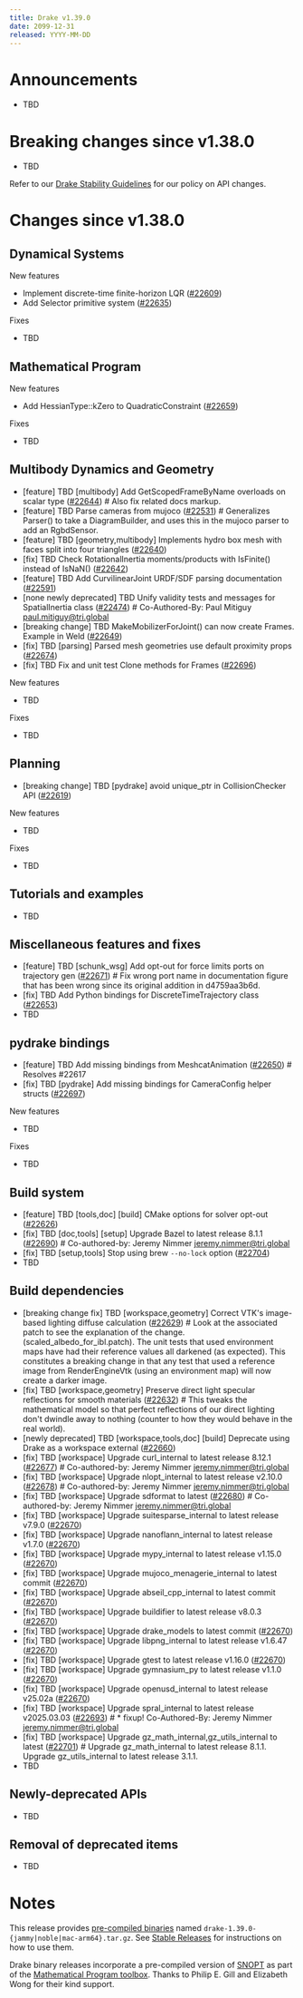 ```yaml
---
title: Drake v1.39.0
date: 2099-12-31
released: YYYY-MM-DD
---
```


# Announcements

* TBD

# Breaking changes since v1.38.0

* TBD

Refer to our [Drake Stability Guidelines](/stable.html) for our policy
on API changes.

# Changes since v1.38.0

## Dynamical Systems

<!-- <relnotes for systems go here> -->

New features

* Implement discrete-time finite-horizon LQR ([#22609][_#22609])
* Add Selector primitive system ([#22635][_#22635])

Fixes

* TBD

## Mathematical Program

<!-- <relnotes for solvers go here> -->

New features

* Add HessianType::kZero to QuadraticConstraint ([#22659][_#22659])

Fixes

* TBD

## Multibody Dynamics and Geometry

<!-- <relnotes for geometry,multibody go here> -->

* [feature] TBD [multibody] Add GetScopedFrameByName overloads on scalar type ([#22644][_#22644])  # Also fix related docs markup.
* [feature] TBD Parse cameras from mujoco ([#22531][_#22531])  # Generalizes Parser() to take a DiagramBuilder, and uses this in the mujoco parser to add an RgbdSensor.
* [feature] TBD [geometry,multibody] Implements hydro box mesh with faces split into four triangles ([#22640][_#22640])
* [fix] TBD Check RotationalInertia moments/products with IsFinite() instead of IsNaN() ([#22642][_#22642])
* [feature] TBD Add CurvilinearJoint URDF/SDF parsing documentation ([#22591][_#22591])
* [none newly deprecated] TBD Unify validity tests and messages for SpatialInertia class ([#22474][_#22474])  # Co-Authored-By: Paul Mitiguy <paul.mitiguy@tri.global>
* [breaking change] TBD MakeMobilizerForJoint() can now create Frames. Example in Weld ([#22649][_#22649])
* [fix] TBD [parsing] Parsed mesh geometries use default proximity props ([#22674][_#22674])
* [fix] TBD Fix and unit test Clone methods for Frames ([#22696][_#22696])

New features

* TBD

Fixes

* TBD

## Planning

<!-- <relnotes for planning go here> -->

* [breaking change] TBD [pydrake] avoid unique_ptr in CollisionChecker API ([#22619][_#22619])

New features

* TBD

Fixes

* TBD

## Tutorials and examples

<!-- <relnotes for examples,tutorials go here> -->

* TBD

## Miscellaneous features and fixes

<!-- <relnotes for common,math,lcm,lcmtypes,manipulation,perception,visualization go here> -->

* [feature] TBD [schunk_wsg] Add opt-out for force limits ports on trajectory gen ([#22671][_#22671])  # Fix wrong port name in documentation figure that has been wrong since its original addition in d4759aa3b6d.
* [fix] TBD Add Python bindings for DiscreteTimeTrajectory class ([#22653][_#22653])
* TBD

## pydrake bindings

<!-- <relnotes for bindings go here> -->

* [feature] TBD Add missing bindings from MeshcatAnimation ([#22650][_#22650])  # Resolves #22617
* [fix] TBD [pydrake] Add missing bindings for CameraConfig helper structs ([#22697][_#22697])

New features

* TBD

Fixes

* TBD

## Build system

<!-- <relnotes for cmake,doc,setup,third_party,tools go here> -->

* [feature] TBD [tools,doc] [build] CMake options for solver opt-out ([#22626][_#22626])
* [fix] TBD [doc,tools] [setup] Upgrade Bazel to latest release 8.1.1 ([#22690][_#22690])  # Co-authored-by: Jeremy Nimmer <jeremy.nimmer@tri.global>
* [fix] TBD [setup,tools] Stop using brew `--no-lock` option ([#22704][_#22704])
* TBD

## Build dependencies

<!-- <relnotes for workspace go here> -->

* [breaking change fix] TBD [workspace,geometry] Correct VTK's image-based lighting diffuse calculation ([#22629][_#22629])  # Look at the associated patch to see the explanation of the change. (scaled_albedo_for_ibl.patch). The unit tests that used environment maps have had their reference values all darkened (as expected). This constitutes a breaking change in that any test that used a reference image from RenderEngineVtk (using an environment map) will now create a darker image.
* [fix] TBD [workspace,geometry] Preserve direct light specular reflections for smooth materials ([#22632][_#22632])  # This tweaks the mathematical model so that perfect reflections of our direct lighting don't dwindle away to nothing (counter to how they would behave in the real world).
* [newly deprecated] TBD [workspace,tools,doc] [build] Deprecate using Drake as a workspace external ([#22660][_#22660])
* [fix] TBD [workspace] Upgrade curl_internal to latest release 8.12.1 ([#22677][_#22677])  # Co-authored-by: Jeremy Nimmer <jeremy.nimmer@tri.global>
* [fix] TBD [workspace] Upgrade nlopt_internal to latest release v2.10.0 ([#22678][_#22678])  # Co-authored-by: Jeremy Nimmer <jeremy.nimmer@tri.global>
* [fix] TBD [workspace] Upgrade sdformat to latest ([#22680][_#22680])  # Co-authored-by: Jeremy Nimmer <jeremy.nimmer@tri.global>
* [fix] TBD [workspace] Upgrade suitesparse_internal to latest release v7.9.0 ([#22670][_#22670])
* [fix] TBD [workspace] Upgrade nanoflann_internal to latest release v1.7.0 ([#22670][_#22670])
* [fix] TBD [workspace] Upgrade mypy_internal to latest release v1.15.0 ([#22670][_#22670])
* [fix] TBD [workspace] Upgrade mujoco_menagerie_internal to latest commit ([#22670][_#22670])
* [fix] TBD [workspace] Upgrade abseil_cpp_internal to latest commit ([#22670][_#22670])
* [fix] TBD [workspace] Upgrade buildifier to latest release v8.0.3 ([#22670][_#22670])
* [fix] TBD [workspace] Upgrade drake_models to latest commit ([#22670][_#22670])
* [fix] TBD [workspace] Upgrade libpng_internal to latest release v1.6.47 ([#22670][_#22670])
* [fix] TBD [workspace] Upgrade gtest to latest release v1.16.0 ([#22670][_#22670])
* [fix] TBD [workspace] Upgrade gymnasium_py to latest release v1.1.0 ([#22670][_#22670])
* [fix] TBD [workspace] Upgrade openusd_internal to latest release v25.02a ([#22670][_#22670])
* [fix] TBD [workspace] Upgrade spral_internal to latest release v2025.03.03 ([#22693][_#22693])  # * fixup! Co-Authored-By: Jeremy Nimmer <jeremy.nimmer@tri.global>
* [fix] TBD [workspace] Upgrade gz_math_internal,gz_utils_internal to latest ([#22701][_#22701])  # Upgrade gz_math_internal to latest release 8.1.1. Upgrade gz_utils_internal to latest release 3.1.1.
* TBD

## Newly-deprecated APIs

* TBD

## Removal of deprecated items

* TBD

# Notes


This release provides [pre-compiled binaries](https://github.com/RobotLocomotion/drake/releases/tag/v1.39.0) named
``drake-1.39.0-{jammy|noble|mac-arm64}.tar.gz``. See [Stable Releases](/from_binary.html#stable-releases) for instructions on how to use them.

Drake binary releases incorporate a pre-compiled version of [SNOPT](https://ccom.ucsd.edu/~optimizers/solvers/snopt/) as part of the
[Mathematical Program toolbox](https://drake.mit.edu/doxygen_cxx/group__solvers.html). Thanks to
Philip E. Gill and Elizabeth Wong for their kind support.

<!-- <begin issue links> -->
[_#22474]: https://github.com/RobotLocomotion/drake/pull/22474
[_#22531]: https://github.com/RobotLocomotion/drake/pull/22531
[_#22591]: https://github.com/RobotLocomotion/drake/pull/22591
[_#22609]: https://github.com/RobotLocomotion/drake/pull/22609
[_#22619]: https://github.com/RobotLocomotion/drake/pull/22619
[_#22626]: https://github.com/RobotLocomotion/drake/pull/22626
[_#22629]: https://github.com/RobotLocomotion/drake/pull/22629
[_#22632]: https://github.com/RobotLocomotion/drake/pull/22632
[_#22635]: https://github.com/RobotLocomotion/drake/pull/22635
[_#22640]: https://github.com/RobotLocomotion/drake/pull/22640
[_#22642]: https://github.com/RobotLocomotion/drake/pull/22642
[_#22644]: https://github.com/RobotLocomotion/drake/pull/22644
[_#22649]: https://github.com/RobotLocomotion/drake/pull/22649
[_#22650]: https://github.com/RobotLocomotion/drake/pull/22650
[_#22653]: https://github.com/RobotLocomotion/drake/pull/22653
[_#22659]: https://github.com/RobotLocomotion/drake/pull/22659
[_#22660]: https://github.com/RobotLocomotion/drake/pull/22660
[_#22670]: https://github.com/RobotLocomotion/drake/pull/22670
[_#22671]: https://github.com/RobotLocomotion/drake/pull/22671
[_#22674]: https://github.com/RobotLocomotion/drake/pull/22674
[_#22677]: https://github.com/RobotLocomotion/drake/pull/22677
[_#22678]: https://github.com/RobotLocomotion/drake/pull/22678
[_#22680]: https://github.com/RobotLocomotion/drake/pull/22680
[_#22690]: https://github.com/RobotLocomotion/drake/pull/22690
[_#22693]: https://github.com/RobotLocomotion/drake/pull/22693
[_#22696]: https://github.com/RobotLocomotion/drake/pull/22696
[_#22697]: https://github.com/RobotLocomotion/drake/pull/22697
[_#22701]: https://github.com/RobotLocomotion/drake/pull/22701
[_#22704]: https://github.com/RobotLocomotion/drake/pull/22704
<!-- <end issue links> -->

<!--
  Current oldest_commit 04b6955f0df9f4ab0dd02728776fcd06eee8fd87 (exclusive).
  Current newest_commit 2124e43ef98ca8959221f5dfad7746f575dbb71e (inclusive).
-->
